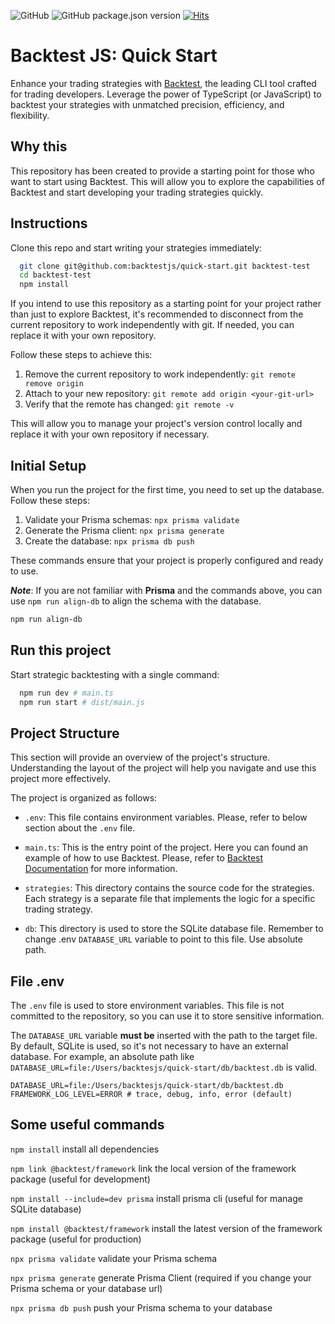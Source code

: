 ![GitHub](https://img.shields.io/github/license/backtestjs/quick-start)
![GitHub package.json version](https://img.shields.io/github/package-json/v/backtestjs/quick-start)
[![Hits](https://hits.seeyoufarm.com/api/count/incr/badge.svg?url=https%3A%2F%2Fgithub.com%2Fbacktestjs%2Fframework&count_bg=%23AE21A7&title_bg=%23555555&icon=&icon_color=%23E7E7E7&title=views&edge_flat=false)](https://hits.seeyoufarm.com)

# Backtest JS: Quick Start

Enhance your trading strategies with [Backtest](https://github.com/backtestjs/framework), the leading CLI tool crafted for trading developers. Leverage the power of TypeScript (or JavaScript) to backtest your strategies with unmatched precision, efficiency, and flexibility.

## Why this

This repository has been created to provide a starting point for those who want to start using Backtest. This will allow you to explore the capabilities of Backtest and start developing your trading strategies quickly.

## Instructions

Clone this repo and start writing your strategies immediately:

```bash
  git clone git@github.com:backtestjs/quick-start.git backtest-test
  cd backtest-test
  npm install
```

If you intend to use this repository as a starting point for your project rather than just to explore Backtest, it's recommended to disconnect from the current repository to work independently with git. If needed, you can replace it with your own repository.

Follow these steps to achieve this:

1. Remove the current repository to work independently: `git remote remove origin`
2. Attach to your new repository: `git remote add origin <your-git-url>`
3. Verify that the remote has changed: `git remote -v`

This will allow you to manage your project's version control locally and replace it with your own repository if necessary.

## Initial Setup

When you run the project for the first time, you need to set up the database. Follow these steps:

1. Validate your Prisma schemas: `npx prisma validate`
2. Generate the Prisma client: `npx prisma generate`
3. Create the database: `npx prisma db push`

These commands ensure that your project is properly configured and ready to use.

**_Note_**: If you are not familiar with **Prisma** and the commands above, you can use `npm run align-db` to align the schema with the database.

```bash
npm run align-db
```

## Run this project

Start strategic backtesting with a single command:

```bash
  npm run dev # main.ts
  npm run start # dist/main.js
```

## Project Structure

This section will provide an overview of the project's structure. Understanding the layout of the project will help you navigate and use this project more effectively.

The project is organized as follows:

- `.env`: This file contains environment variables. Please, refer to below section about the `.env` file.

- `main.ts`: This is the entry point of the project. Here you can found an example of how to use Backtest. Please, refer to [Backtest Documentation](https://backtestjs.github.io/framework/) for more information.

- `strategies`: This directory contains the source code for the strategies. Each strategy is a separate file that implements the logic for a specific trading strategy.

- `db`: This directory is used to store the SQLite database file. Remember to change .env `DATABASE_URL` variable to point to this file. Use absolute path.

## File .env

The `.env` file is used to store environment variables. This file is not committed to the repository, so you can use it to store sensitive information.

The `DATABASE_URL` variable **must be** inserted with the path to the target file. By default, SQLite is used, so it's not necessary to have an external database. For example, an absolute path like `DATABASE_URL=file:/Users/backtesjs/quick-start/db/backtest.db` is valid.

```env
DATABASE_URL=file:/Users/backtesjs/quick-start/db/backtest.db
FRAMEWORK_LOG_LEVEL=ERROR # trace, debug, info, error (default)
```

## Some useful commands

`npm install` install all dependencies

`npm link @backtest/framework` link the local version of the framework package (useful for development)

`npm install --include=dev prisma` install prisma cli (useful for manage SQLite database)

`npm install @backtest/framework` install the latest version of the framework package (useful for production)

`npx prisma validate` validate your Prisma schema

`npx prisma generate` generate Prisma Client (required if you change your Prisma schema or your database url)

`npx prisma db push` push your Prisma schema to your database
